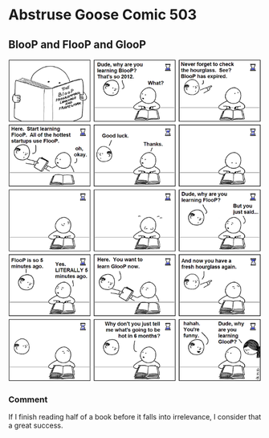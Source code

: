 # Abstruse Goose Comic 503
## BlooP and FlooP and GlooP

![image](theoretical_mathematics_however_never_goes_out_of_fashion.png)
### Comment
If I finish reading half of a book before it falls into irrelevance, I consider that a great success.
